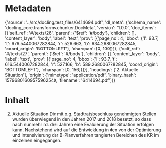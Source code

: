# Metadaten
{'source': '../src/docling/test_files/6414694.pdf', 'dl_meta': {'schema_name': 'docling_core.transforms.chunker.DocMeta', 'version': '1.0.0', 'doc_items': [{'self_ref': '#/texts/26', 'parent': {'$ref': '#/body'}, 'children': [], 'content_layer': 'body', 'label': 'text', 'prov': [{'page_no': 4, 'bbox': {'l': 93.7, 't': 676.5440067282844, 'r': 526.663, 'b': 634.2680067282845, 'coord_origin': 'BOTTOMLEFT'}, 'charspan': [0, 190]}]}, {'self_ref': '#/texts/27', 'parent': {'$ref': '#/body'}, 'children': [], 'content_layer': 'body', 'label': 'text', 'prov': [{'page_no': 4, 'bbox': {'l': 93.7, 't': 616.5440067282844, 'r': 527.166, 'b': 589.2680067282845, 'coord_origin': 'BOTTOMLEFT'}, 'charspan': [0, 156]}]}], 'headings': ['2. Aktuelle Situation'], 'origin': {'mimetype': 'application/pdf', 'binary_hash': 15796801609575962549, 'filename': '6414694.pdf'}}}

# Inhalt
2. Aktuelle Situation
Die mit o.g. Stadtratsbeschluss genehmigten Stellen wurden überwiegend in den Jahren 2017 und 2018 besetzt, so dass nach nunmehr rd. drei Jahren eine Evaluierung der Situation erfolgen kann.
Nachstehend wird auf die Entwicklung in den von der Optimierung und Intensivierung der B-Planverfahren tangierten Bereichen des KR im einzelnen eingegangen.